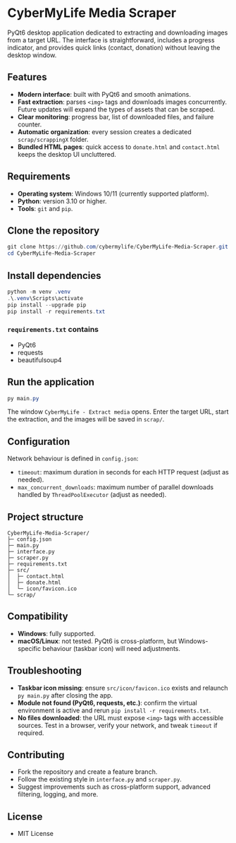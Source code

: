 # CyberMyLife Media Scraper

PyQt6 desktop application dedicated to extracting and downloading images from a target URL. The interface is straightforward, includes a progress indicator, and provides quick links (contact, donation) without leaving the desktop window.

## Features
- **Modern interface**: built with PyQt6 and smooth animations.
- **Fast extraction**: parses `<img>` tags and downloads images concurrently. Future updates will expand the types of assets that can be scraped.
- **Clear monitoring**: progress bar, list of downloaded files, and failure counter.
- **Automatic organization**: every session creates a dedicated `scrap/scrappingX` folder.
- **Bundled HTML pages**: quick access to `donate.html` and `contact.html` keeps the desktop UI uncluttered.

## Requirements
- **Operating system**: Windows 10/11 (currently supported platform).
- **Python**: version 3.10 or higher.
- **Tools**: `git` and `pip`.

## Clone the repository
```powershell
git clone https://github.com/cybermylife/CyberMyLife-Media-Scraper.git
cd CyberMyLife-Media-Scraper
```

## Install dependencies
```powershell
python -m venv .venv
.\.venv\Scripts\activate
pip install --upgrade pip
pip install -r requirements.txt
```

### `requirements.txt` contains
- PyQt6
- requests
- beautifulsoup4

## Run the application
```powershell
py main.py
```
The window `CyberMyLife - Extract media` opens. Enter the target URL, start the extraction, and the images will be saved in `scrap/`.

## Configuration
Network behaviour is defined in `config.json`:
- `timeout`: maximum duration in seconds for each HTTP request (adjust as needed).
- `max_concurrent_downloads`: maximum number of parallel downloads handled by `ThreadPoolExecutor` (adjust as needed).

## Project structure
```
CyberMyLife-Media-Scraper/
├─ config.json
├─ main.py
├─ interface.py
├─ scraper.py
├─ requirements.txt
├─ src/
│  ├─ contact.html
│  ├─ donate.html
│  └─ icon/favicon.ico
└─ scrap/
```

## Compatibility
- **Windows**: fully supported.
- **macOS/Linux**: not tested. PyQt6 is cross-platform, but Windows-specific behaviour (taskbar icon) will need adjustments.

## Troubleshooting
- **Taskbar icon missing**: ensure `src/icon/favicon.ico` exists and relaunch `py main.py` after closing the app.
- **Module not found (PyQt6, requests, etc.)**: confirm the virtual environment is active and rerun `pip install -r requirements.txt`.
- **No files downloaded**: the URL must expose `<img>` tags with accessible sources. Test in a browser, verify your network, and tweak `timeout` if required.

## Contributing
- Fork the repository and create a feature branch.
- Follow the existing style in `interface.py` and `scraper.py`.
- Suggest improvements such as cross-platform support, advanced filtering, logging, and more.

## License
- MIT License
